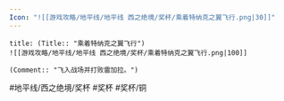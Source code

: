 ```yaml
---
Icon: "![[游戏攻略/地平线/地平线 西之绝境/奖杯/乘着特纳克之翼飞行.png|30]]"
---
```

```ad-common-bronze-trophy
title: (Title:: "乘着特纳克之翼飞行")
![[游戏攻略/地平线/地平线 西之绝境/奖杯/乘着特纳克之翼飞行.png|100]]

(Comment:: "飞入战场并打败雷加拉。")
```

#地平线/西之绝境/奖杯 #奖杯 #奖杯/铜
